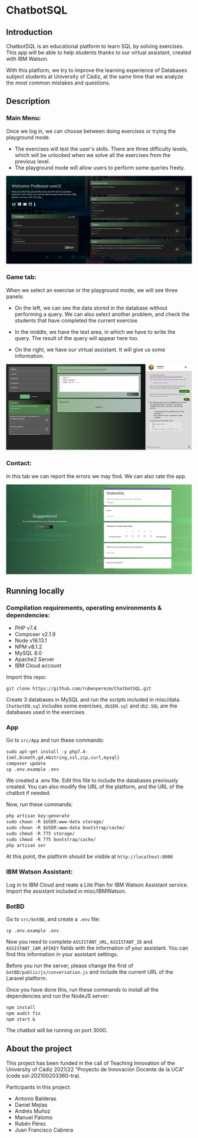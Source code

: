 # ChatbotSQL
 
## Introduction

ChatbotSQL is an educational platform to learn SQL by solving exercises. This app will be able to help students thanks to our virtual assistant, created with IBM Watson.

With this platform, we try to improve the learning experience of Databases subject students at University of Cádiz, at the same time that we analyze the most common mistakes and questions.

## Description

### Main Menu:

Once we log in, we can choose between doing exercises or trying the playground mode.

- The exercises will test the user's skills. There are three difficulty levels, which will be unlocked when we solve all the exercises from the previous level.
- The playground mode will allow users to perform some queries freely.

![Image text](./img/menu.jpg)

### Game tab:

When we select an exercise or the playground mode, we will see three panels: 
- On the left, we can see the data stored in the database without performing a query. We can also select another problem, and check the students that have completed the current exercise.

- In the middle, we have the text area, in which we have to write the query. The result of the query will appear here too.

- On the right, we have our virtual assistant. It will give us some information.

![Image text](./img/exercise.jpg)

### Contact:
In this tab we can report the errors we may find. We can also rate the app.

![Image text](./img/contact.jpg)


## Running locally

### Compilation requirements, operating environments & dependencies:
- PHP v7.4
- Composer v2.1.9
- Node v16.13.1
- NPM v8.1.2
- MySQL 8.0
- Apache2 Server
- IBM Cloud account


Import this repo:
```
git clone https://github.com/rubenperezm/ChatbotSQL.git
```

Create 3 databases in MySQL and run the scripts included in misc/data. `ChatbotEN.sql` includes some exercises, `db1EN.sql` and `db2.SQL`
are the databases used in the exercises.


### App
Go to `src/App` and run these commands:
```
sudo apt-get install -y php7.4-{xml,bcmath,gd,mbstring,xsl,zip,curl,mysql}
composer update
cp .env.example .env
```
We created a .env file. Edit this file to include the databases previously created. You can also modify the URL of the platform, and the URL of the chatbot if needed.

Now, run these commands:
```
php artisan key:generate
sudo chown -R $USER:www-data storage/
sudo chown -R $USER:www-data bootstrap/cache/
sudo chmod -R 775 storage/
sudo chmod -R 775 bootstrap/cache/
php artisan ser
```
At this point, the platform should be visible at `http://localhost:8000`

### IBM Watson Assistant:
Log in to IBM Cloud and reate a Lite Plan for IBM Watson Assistant service. Import the assistant included in misc/IBMWatson.

### BotBD
Go to `src/botBD`, and create a `.env` file:
```
cp .env.example .env
```

Now you need to complete `ASSISTANT_URL`, `ASSISTANT_ID` and `ASSISTANT_IAM_APIKEY` fields with the information of your assistant. You can find this information in your assistant settings.

Before you run the server, please change the first of `botBD/public/js/conversation.js` and include the current URL of the Laravel platform.

Once you have done this, run these commands to install all the dependencies and run the NodeJS server:
```
npm install
npm audit fix
npm start &
```
The chatbot will be running on port 3000.

## About the project

This project has been funded in the call of Teaching Innovation of the University of Cádiz 2021/22 “Proyecto de Innovación Docente de la UCA" (code sol-202100203360-tra).

Participants in this project:
- Antonio Balderas
- Daniel Mejías
- Andrés Muñoz
- Manuel Palomo
- Rubén Pérez
- Juan Francisco Cabrera

